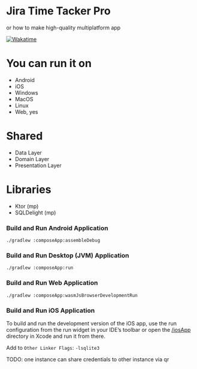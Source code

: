 # Jira Time Tacker Pro

or how to make high-quality multiplatform app

[![Wakatime](https://wakatime.com/badge/user/dc8d687f-af52-4c4e-9521-117e01f124aa/project/ef1f5335-25ec-4b8d-ab57-77e3016475e9.svg)](https://wakatime.com/badge/user/dc8d687f-af52-4c4e-9521-117e01f124aa/project/ef1f5335-25ec-4b8d-ab57-77e3016475e9)

# You can run it on
* Android
* iOS
* Windows
* MacOS
* Linux
* Web, yes

# Shared
* Data Layer
* Domain Layer
* Presentation Layer

# Libraries
* Ktor (mp)
* SQLDelight (mp)

### Build and Run Android Application
```shell
./gradlew :composeApp:assembleDebug
```
### Build and Run Desktop (JVM) Application
```shell
./gradlew :composeApp:run
```

### Build and Run Web Application
```shell
./gradlew :composeApp:wasmJsBrowserDevelopmentRun
```

### Build and Run iOS Application

To build and run the development version of the iOS app, use the run configuration from the run widget
in your IDE’s toolbar or open the [/iosApp](./iosApp) directory in Xcode and run it from there.

Add to `Other Linker Flags`: `-lsqlite3`

TODO:
one instance can share credentials to other instance via qr